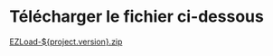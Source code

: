 # Télécharger le fichier ci-dessous

<a href="https://github.com/pemily/EZLoad-src/raw/main/release/${project.version}/EZLoad-${project.version}.zip" download>EZLoad-${project.version}.zip</a>



